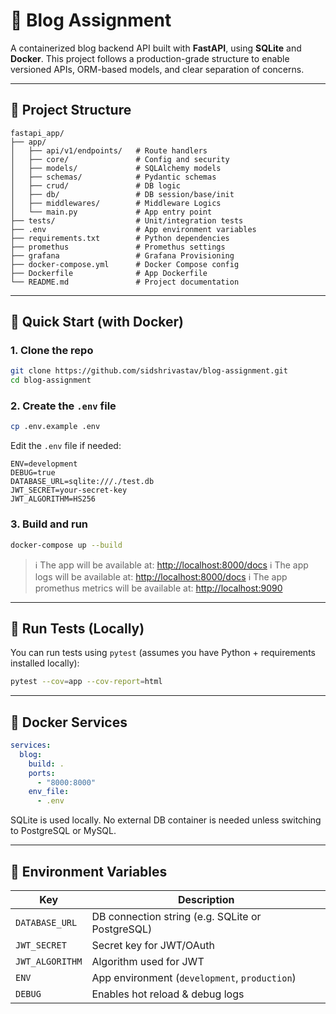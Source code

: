 # 📝 Blog Assignment

A containerized blog backend API built with **FastAPI**, using **SQLite** and **Docker**. This project follows a production-grade structure to enable versioned APIs, ORM-based models, and clear separation of concerns.

---

## 📁 Project Structure

```
fastapi_app/
├── app/
│   ├── api/v1/endpoints/   # Route handlers
│   ├── core/               # Config and security
│   ├── models/             # SQLAlchemy models
│   ├── schemas/            # Pydantic schemas
│   ├── crud/               # DB logic
│   ├── db/                 # DB session/base/init
│   ├── middlewares/        # Middleware Logics
│   └── main.py             # App entry point
├── tests/                  # Unit/integration tests
├── .env                    # App environment variables
├── requirements.txt        # Python dependencies
├── promethus               # Promethus settings
├── grafana                 # Grafana Provisioning
├── docker-compose.yml      # Docker Compose config
├── Dockerfile              # App Dockerfile
└── README.md               # Project documentation
```

---

## 🚀 Quick Start (with Docker)

### 1. Clone the repo

```bash
git clone https://github.com/sidshrivastav/blog-assignment.git
cd blog-assignment
```

### 2. Create the `.env` file

```bash
cp .env.example .env
```

Edit the `.env` file if needed:

```env
ENV=development
DEBUG=true
DATABASE_URL=sqlite:///./test.db
JWT_SECRET=your-secret-key
JWT_ALGORITHM=HS256
```

### 3. Build and run

```bash
docker-compose up --build
```

> ℹ️ The app will be available at: [http://localhost:8000/docs](http://localhost:8000/docs)
> ℹ️ The app logs will be available at: [http://localhost:8000/docs](http://localhost:8000/log-dashboard)
> ℹ️ The app promethus metrics will be available at: [http://localhost:9090](http://localhost:9090)

---

## 🧪 Run Tests (Locally)

You can run tests using `pytest` (assumes you have Python + requirements installed locally):

```bash
pytest --cov=app --cov-report=html
```

---

## 🐳 Docker Services

```yaml
services:
  blog:
    build: .
    ports:
      - "8000:8000"
    env_file:
      - .env
```

SQLite is used locally. No external DB container is needed unless switching to PostgreSQL or MySQL.

---

## 🔐 Environment Variables

Key | Description
----|-------------
`DATABASE_URL`    | DB connection string (e.g. SQLite or PostgreSQL)
`JWT_SECRET`      | Secret key for JWT/OAuth
`JWT_ALGORITHM`   | Algorithm used for JWT
`ENV`             | App environment (`development`, `production`)
`DEBUG`           | Enables hot reload & debug logs

